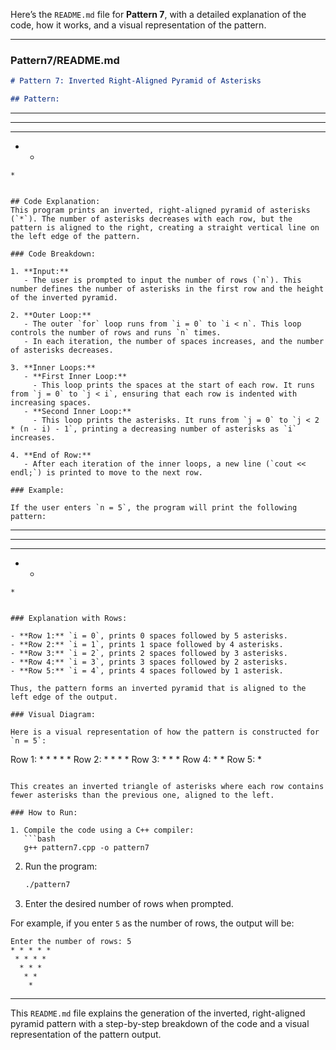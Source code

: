 Here’s the `README.md` file for **Pattern 7**, with a detailed explanation of the code, how it works, and a visual representation of the pattern.

---

### Pattern7/README.md

```md
# Pattern 7: Inverted Right-Aligned Pyramid of Asterisks

## Pattern:
```
* * * * *
 * * * *
  * * *
   * *
    *
```

## Code Explanation:
This program prints an inverted, right-aligned pyramid of asterisks (`*`). The number of asterisks decreases with each row, but the pattern is aligned to the right, creating a straight vertical line on the left edge of the pattern.

### Code Breakdown:

1. **Input:**
   - The user is prompted to input the number of rows (`n`). This number defines the number of asterisks in the first row and the height of the inverted pyramid.

2. **Outer Loop:**
   - The outer `for` loop runs from `i = 0` to `i < n`. This loop controls the number of rows and runs `n` times.
   - In each iteration, the number of spaces increases, and the number of asterisks decreases.

3. **Inner Loops:**
   - **First Inner Loop:** 
     - This loop prints the spaces at the start of each row. It runs from `j = 0` to `j < i`, ensuring that each row is indented with increasing spaces.
   - **Second Inner Loop:**
     - This loop prints the asterisks. It runs from `j = 0` to `j < 2 * (n - i) - 1`, printing a decreasing number of asterisks as `i` increases.

4. **End of Row:**
   - After each iteration of the inner loops, a new line (`cout << endl;`) is printed to move to the next row.

### Example:

If the user enters `n = 5`, the program will print the following pattern:

```
* * * * *
 * * * *
  * * *
   * *
    *
```

### Explanation with Rows:

- **Row 1:** `i = 0`, prints 0 spaces followed by 5 asterisks.
- **Row 2:** `i = 1`, prints 1 space followed by 4 asterisks.
- **Row 3:** `i = 2`, prints 2 spaces followed by 3 asterisks.
- **Row 4:** `i = 3`, prints 3 spaces followed by 2 asterisks.
- **Row 5:** `i = 4`, prints 4 spaces followed by 1 asterisk.

Thus, the pattern forms an inverted pyramid that is aligned to the left edge of the output.

### Visual Diagram:

Here is a visual representation of how the pattern is constructed for `n = 5`:

```
Row 1: * * * * *
Row 2:  * * * *
Row 3:   * * *
Row 4:    * *
Row 5:     *
```

This creates an inverted triangle of asterisks where each row contains fewer asterisks than the previous one, aligned to the left.

### How to Run:

1. Compile the code using a C++ compiler:
   ```bash
   g++ pattern7.cpp -o pattern7
   ```

2. Run the program:
   ```bash
   ./pattern7
   ```

3. Enter the desired number of rows when prompted.

For example, if you enter `5` as the number of rows, the output will be:

```
Enter the number of rows: 5
* * * * *
 * * * *
  * * *
   * *
    *
```

---

This `README.md` file explains the generation of the inverted, right-aligned pyramid pattern with a step-by-step breakdown of the code and a visual representation of the pattern output.